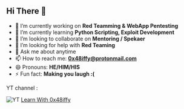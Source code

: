 

<!--
**0x48iffy/0x48iffy** is a ✨ _special_ ✨ repository because its `README.md` (this file) appears on your GitHub profile.

Here are some ideas to get you started:
-->
## Hi There :wave:

- 🔭 I’m currently working on **Red Teamming & WebApp Pentesting**
- 🌱 I’m currently learning **Python Scripting, Exploit Development**
- 👯 I’m looking to collaborate on **Mentoring / Spekaer**
- 🤔 I’m looking for help with **Red Teaming**
- 💬 Ask me about anytime
- 📫 How to reach me: **0x48iffy@protonmail.com**
- 😄 Pronouns: **HE/HIM/HIS**
- ⚡ Fun fact: **Making you laugh :(**

YT channel :

![YT](https://raw.githubusercontent.com/0x48iffy/ethicalhackingcourse/master/android-icon-48x48.png) [Learn With 0x48iffy](https://www.youtube.com/channel/UCrhiDu1hD5-_osh_r4FX8EQ)
